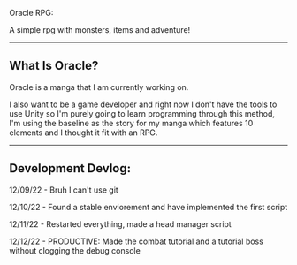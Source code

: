 Oracle RPG:

A simple rpg with monsters, items and adventure!

---------------------------------------------------------------------------------------------------------
What Is Oracle?
---------------------------------------------------------------------------------------------------------
Oracle is a manga that I am currently working on.

I also want to be a game developer and right now I don't
have the tools to use Unity so I'm purely going to learn programming through this method, I'm using the
baseline as the story for my manga which features 10 elements and I thought it fit with an RPG.





---------------------------------------------------------------------------------------------------------
Development Devlog:
---------------------------------------------------------------------------------------------------------
12/09/22 - Bruh I can't use git

12/10/22 - Found a stable enviorement and have implemented the first script

12/11/22 - Restarted everything, made a head manager script

12/12/22 - PRODUCTIVE: Made the combat tutorial and a tutorial boss without clogging the debug console
